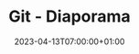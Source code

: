 ---
title: "Git - Diaporama"
date: 2023-04-13T07:00:00+01:00
menu:
    sidebar:
        name: Diaporama
        identifier: git-slides
        parent: git
        weight: 10
---